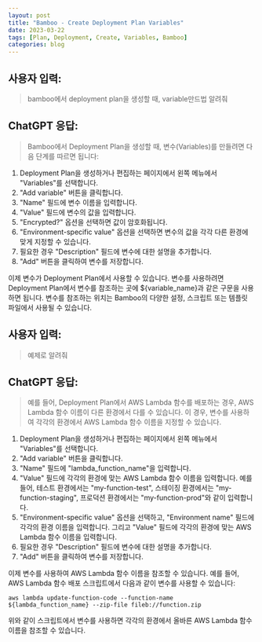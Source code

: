 ```yaml
---
layout: post
title: "Bamboo - Create Deployment Plan Variables"
date: 2023-03-22
tags: [Plan, Deployment, Create, Variables, Bamboo]
categories: blog
---
```


## 사용자 입력:
> bamboo에서 deployment plan을 생성할 때, variable만드법 알려줘

## ChatGPT 응답:
> Bamboo에서 Deployment Plan을 생성할 때, 변수(Variables)를 만들려면 다음 단계를 따르면 됩니다:

1. Deployment Plan을 생성하거나 편집하는 페이지에서 왼쪽 메뉴에서 "Variables"를 선택합니다.
2. "Add variable" 버튼을 클릭합니다.
3. "Name" 필드에 변수 이름을 입력합니다.
4. "Value" 필드에 변수의 값을 입력합니다.
5. "Encrypted?" 옵션을 선택하면 값이 암호화됩니다.
6. "Environment-specific value" 옵션을 선택하면 변수의 값을 각각 다른 환경에 맞게 지정할 수 있습니다.
7. 필요한 경우 "Description" 필드에 변수에 대한 설명을 추가합니다.
8. "Add" 버튼을 클릭하여 변수를 저장합니다.

이제 변수가 Deployment Plan에서 사용할 수 있습니다. 변수를 사용하려면 Deployment Plan에서 변수를 참조하는 곳에 ${variable_name}과 같은 구문을 사용하면 됩니다. 변수를 참조하는 위치는 Bamboo의 다양한 설정, 스크립트 또는 템플릿 파일에서 사용될 수 있습니다.

## 사용자 입력:
> 예제로 알려줘

## ChatGPT 응답:
> 예를 들어, Deployment Plan에서 AWS Lambda 함수를 배포하는 경우, AWS Lambda 함수 이름이 다른 환경에서 다를 수 있습니다. 이 경우, 변수를 사용하여 각각의 환경에서 AWS Lambda 함수 이름을 지정할 수 있습니다.

1. Deployment Plan을 생성하거나 편집하는 페이지에서 왼쪽 메뉴에서 "Variables"를 선택합니다.
2. "Add variable" 버튼을 클릭합니다.
3. "Name" 필드에 "lambda_function_name"을 입력합니다.
4. "Value" 필드에 각각의 환경에 맞는 AWS Lambda 함수 이름을 입력합니다. 예를 들어, 테스트 환경에서는 "my-function-test", 스테이징 환경에서는 "my-function-staging", 프로덕션 환경에서는 "my-function-prod"와 같이 입력합니다.
5. "Environment-specific value" 옵션을 선택하고, "Environment name" 필드에 각각의 환경 이름을 입력합니다. 그리고 "Value" 필드에 각각의 환경에 맞는 AWS Lambda 함수 이름을 입력합니다.
6. 필요한 경우 "Description" 필드에 변수에 대한 설명을 추가합니다.
7. "Add" 버튼을 클릭하여 변수를 저장합니다.

이제 변수를 사용하여 AWS Lambda 함수 이름을 참조할 수 있습니다. 예를 들어, AWS Lambda 함수 배포 스크립트에서 다음과 같이 변수를 사용할 수 있습니다:

```
aws lambda update-function-code --function-name ${lambda_function_name} --zip-file fileb://function.zip
```

위와 같이 스크립트에서 변수를 사용하면 각각의 환경에서 올바른 AWS Lambda 함수 이름을 참조할 수 있습니다.

